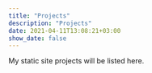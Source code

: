 ```yaml
---
title: "Projects"
description: "Projects"
date: 2021-04-11T13:08:21+03:00
show_date: false
---
```


My static site projects will be listed here. 